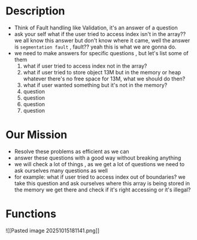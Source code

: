 # Description
- Think of Fault handling like Validation, it's an answer of a question
- ask your self what if the user tried to access index isn't in the array?? we all know this answer but don't know where it came, well the answer is `segmentation fault` , fault?? yeah this is what we are gonna do.
- we need to make answers for specific questions , but let's list some of them
    1. what if user tried to access index not in the array?
    2. what if user tried to store object 13M but in the memory or heap whatever there's no free space for 13M, what we should do then?
    3. what if user wanted something but it's not in the memory?
    4. question
    5. question
    6. question
    7. question


# Our Mission
- Resolve these problems as efficient as we can 
- answer these questions with a good way without breaking anything 
- we will check a lot of things , as we get a lot of questions we need to ask ourselves many questions as well 
- for example: what if user tried to access index out of boundaries? we take this question and ask ourselves where this array is being stored in the memory we get there and check if it's right accessing or it's illegal?


# Functions
![[Pasted image 20251015181141.png]]